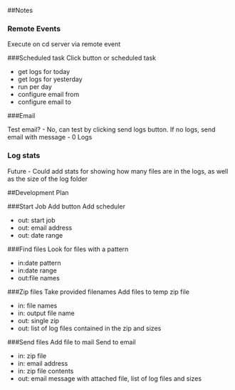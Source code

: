 ##Notes 
### Remote Events
Execute on cd server via remote event

###Scheduled task
Click button or scheduled task

- get logs for today
- get logs for yesterday
- run per day
- configure email from
- configure email to

###Email

Test email? - No, can test by clicking send logs button.
If no logs, send email with message - 0 Logs

### Log stats
Future - Could add stats for showing how many files are in the logs, as well as the size of the log folder

##Development Plan

###Start Job
Add button
Add scheduler
- out: start job
- out: email address
- out: date range

###Find files
Look for files with a pattern
- in:date pattern
- in:date range
- out:file names

###Zip files
Take provided filenames 
Add files to temp zip file

- in: file names
- in: output file name
- out: single zip
- out: list of log files contained in the zip and sizes


###Send files 
Add file to mail
Send to email 
- in: zip file 
- in: email address
- in: zip file contents
- out: email message with attached file, list of log files and sizes




